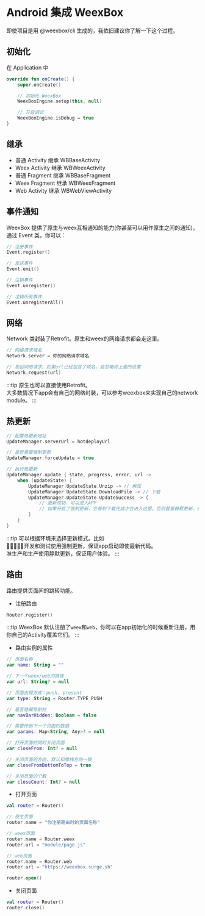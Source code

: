 # Android 集成 WeexBox

即使项目是用 @weexbox/cli 生成的，我依旧建议你了解一下这个过程。

## 初始化

在 Application 中

```kotlin
override fun onCreate() {
    super.onCreate()

    // 初始化 WeexBox
    WeexBoxEngine.setup(this, null)

    // 开启调试
    WeexBoxEngine.isDebug = true
}
```

## 继承

- 普通 Activity 继承 WBBaseActivity
- Weex Activity 继承 WBWeexActivity
- 普通 Fragment 继承 WBBaseFragment
- Weex Fragment 继承 WBWeexFragment
- Web Activity 继承 WBWebViewActivity

## 事件通知

WeexBox 提供了原生与weex互相通知的能力(你甚至可以用作原生之间的通知)。  
通过 Event 类，你可以：

```kotlin
// 注册事件
Event.register()

// 发送事件
Event.emit()

// 注销事件
Event.unregister()

// 注销所有事件
Event.unregisterAll()
```

## 网络

Network 类封装了Retrofit。原生和weex的网络请求都会走这里。

```kotlin
// 网络请求域名
Network.server = 你的网络请求域名

// 发起网络请求。如果url已经包含了域名，会忽略你上面的设置
Network.request(url)
```

:::tip
原生也可以直接使用Retrofit。  
大多数情况下app会有自己的网络封装，可以参考weexbox来实现自己的network module。
:::

## 热更新

```kotlin
// 配置热更新地址
UpdateManager.serverUrl = hotdeployUrl

// 是否需要强制更新
UpdateManager.forceUpdate = true

// 执行热更新
UpdateManager.update { state, progress, error, url ->
    when (updateState) {
        UpdateManager.UpdateState.Unzip -> // 解压
        UpdateManager.UpdateState.DownloadFile -> // 下载
        UpdateManager.UpdateState.UpdateSuccess -> {
            // 更新成功，可以进入APP
            // 如果开启了强制更新，会等到下载完成才会进入这里。否则就是静默更新，解压成功就会进入
        }
    }
}
```

:::tip
可以根据环境来选择更新模式。比如  
开发和测试使用强制更新，保证app启动即使最新代码。  
准生产和生产使用静默更新，保证用户体验。
:::

## 路由

路由提供页面间的跳转功能。

- 注册路由

```kotlin
Router.register()
```

:::tip
WeexBox 默认注册了`weex`和`web`，你可以在app初始化的时候重新注册，用你自己的Activity覆盖它们。
:::

- 路由实例的属性

```kotlin
// 页面名称
var name: String = ""

// 下一个weex/web的路径
var url: String? = null

// 页面出现方式：push, present
var type: String = Router.TYPE_PUSH

// 是否隐藏导航栏
var navBarHidden: Boolean = false

// 需要传到下一个页面的数据
var params: Map<String, Any>? = null

// 打开页面的同时关闭页面
var closeFrom: Int? = null

// 关闭页面的方向，默认和堆栈方向一致
var closeFromBottomToTop = true

// 关闭页面的个数
var closeCount: Int? = null
```

- 打开页面

```kotlin
val router = Router()

// 原生页面
router.name = "你注册路由时的页面名称"

// weex页面
router.name = Router.weex
router.url = "module/page.js"

// web页面
router.name = Router.web
router.url = "https://weexbox.surge.sh"

router.open()
```

- 关闭页面

```kotlin
val router = Router()
router.close()
```